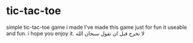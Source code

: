 # tic-tac-toe
simple tic-tac-toe game i made
I've made this game just for fun it useable and fun.
i hope you enjoy it.
لا تخرج قبل ان تقول سبحان الله
